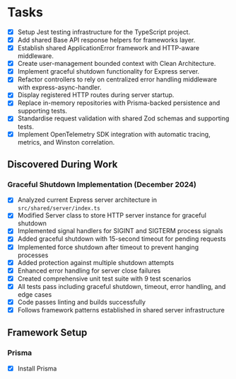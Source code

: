 # Tasks

- [x] Setup Jest testing infrastructure for the TypeScript project.
- [x] Add shared Base API response helpers for frameworks layer.
- [x] Establish shared ApplicationError framework and HTTP-aware middleware.
- [x] Create user-management bounded context with Clean Architecture.
- [x] Implement graceful shutdown functionality for Express server.
- [x] Refactor controllers to rely on centralized error handling middleware with express-async-handler.
- [x] Display registered HTTP routes during server startup.
- [x] Replace in-memory repositories with Prisma-backed persistence and supporting tests.
- [x] Standardise request validation with shared Zod schemas and supporting tests.
- [x] Implement OpenTelemetry SDK integration with automatic tracing, metrics, and Winston correlation.

## Discovered During Work

### Graceful Shutdown Implementation (December 2024)
- [x] Analyzed current Express server architecture in `src/shared/server/index.ts`
- [x] Modified Server class to store HTTP server instance for graceful shutdown
- [x] Implemented signal handlers for SIGINT and SIGTERM process signals
- [x] Added graceful shutdown with 15-second timeout for pending requests
- [x] Implemented force shutdown after timeout to prevent hanging processes
- [x] Added protection against multiple shutdown attempts
- [x] Enhanced error handling for server close failures
- [x] Created comprehensive unit test suite with 9 test scenarios
- [x] All tests pass including graceful shutdown, timeout, error handling, and edge cases
- [x] Code passes linting and builds successfully
- [x] Follows framework patterns established in shared server infrastructure

## Framework Setup
### Prisma
- [x] Install Prisma
